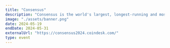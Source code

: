 ```yaml
---
title: "Consensus"
description: "Consensus is the world's largest, longest-running and most influential gathering that brings together all sides of the cryptocurrency, blockchain and Web3 community."
image: "./assets/banner.png"
date: 2024-05-19
endDate: 2024-05-31
externalUrl: "https://consensus2024.coindesk.com/"
type: event
---
```

